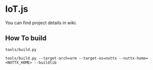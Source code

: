 # IoT.js

You can find project details in wiki.

## How To build

```
tools/build.py
```

```
tools/build.py --target-arch=arm --target-os=nuttx --nuttx-home=<NUTTX_HOME> --buildlib
```
